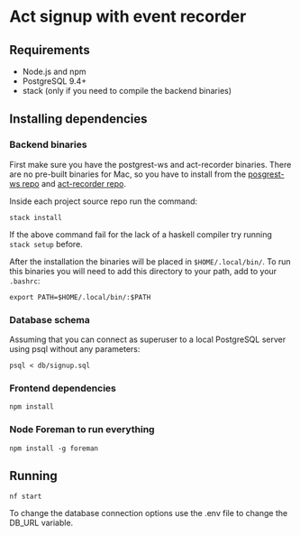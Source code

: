 # Act signup with event recorder

## Requirements

 * Node.js and npm
 * PostgreSQL 9.4+
 * stack (only if you need to compile the backend binaries)

## Installing dependencies

### Backend binaries

First make sure you have the postgrest-ws and act-recorder binaries.
There are no pre-built binaries for Mac, so you have to install from the 
[posgrest-ws repo](https://github.com/diogob/postgrest-ws) and
[act-recorder repo](https://github.com/diogob/act-recorder).

Inside each project source repo run the command:
```
stack install
```

If the above command fail for the lack of a haskell compiler try running `stack setup` before.

After the installation the binaries will be placed in `$HOME/.local/bin/`.
To run this binaries you will need to add this directory to your path,
add to your `.bashrc`:

```
export PATH=$HOME/.local/bin/:$PATH
```

### Database schema

Assuming that you can connect as superuser to a local PostgreSQL server using psql 
without any parameters:
```
psql < db/signup.sql
```

### Frontend dependencies

```
npm install
```

### Node Foreman to run everything

```
npm install -g foreman
```

## Running

```
nf start
```

To change the database connection options use the .env file to change the DB_URL variable.
